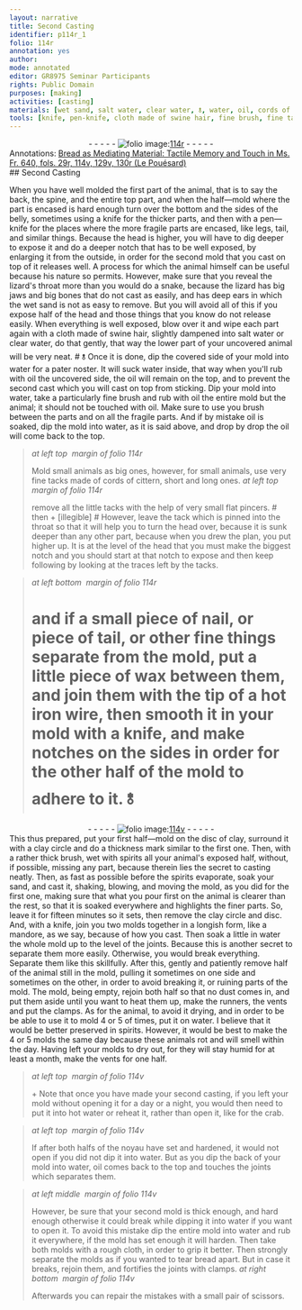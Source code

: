 ```yaml
---
layout: narrative
title: Second Casting
identifier: p114r_1
folio: 114r
annotation: yes
author:
mode: annotated
editor: GR8975 Seminar Participants
rights: Public Domain
purposes: [making]
activities: [casting]
materials: [wet sand, salt water, clear water, 🝋, water, oil, cords of cittern, wax, iron, clay, spirits, sand, dust, bread]
tools: [knife, pen-knife, cloth made of swine hair, fine brush, fine tacks, tacks, pincers, tack, iron wire, thick brush, runners, vents, clamps, rough cloth, scissors]
---
```


 <div class="folio" align="center">- - - - - <a href="http://gallica.bnf.fr/ark:/12148/btv1b10500001g/f233.image" target="_blank"><img src="https://cu-mkp.github.io/GR8975-edition/assets/photo-icon.png" alt="folio image: " style="display:inline-block; margin-bottom:-3px;"/>114r</a> - - - - - </div> <div class="annotation" align="left">Annotations:
<a href="https://drive.google.com/drive/folders/0BwJi-u8sfkVDLU9qZ0xaSUxRU00" target="_blank">Bread as Mediating Material: Tactile Memory and Touch in Ms. Fr. 640, fols. 29r, 114v, 129v, 130r (Le Pouésard)</a>
 </div>  
## Second Casting

 
<span class="activity"></span>When you have well molded the first part of the <span class="animal">animal</span>, that is to say the back, the spine, and the entire top part, and when the half—mold where the part is encased is hard enough <span class="figure"></span> turn over the bottom and the sides of the belly, sometimes using a <span class="tool">knife</span> for the thicker parts, and then with a <span class="tool">pen—knife</span> for the places where the more fragile parts are encased, like legs, tail, and similar things. Because the head is higher, you will have to dig deeper to expose it and do a deeper notch that has to be well exposed, by enlarging it from the outside, in order for the second mold that you cast on top of it releases well. A process for which the <span class="animal">animal</span> himself can be useful because his nature so permits. However, make sure that you reveal the <span class="animal">lizard's</span> throat more than you would do a <span class="animal">snake</span>, because the <span class="animal">lizard</span> has big jaws and big bones that do not cast as easily, and has deep ears in which the <span class="material">wet sand</span> is not as easy to remove. But you will avoid all of this if you expose half of the head and those things that you know do not release easily. When everything is well exposed, blow over it and wipe each part again with a <span class="tool">cloth made of swine hair</span>, slightly dampened into <span class="material">salt water</span> or <span class="material">clear water</span>, do that gently, that way the lower part of your uncovered <span class="animal">animal</span> will be very neat. # <span class="material">🝋</span> Once it is done, dip the covered side of your mold into <span class="material">water</span> for a <span class="foreign">pater noster</span>. It will suck <span class="material">water</span> inside, that way when you'll rub with <span class="material">oil</span> the uncovered side, the <span class="material">oil</span> will remain on the top, and to prevent the second cast which you will cast on top from sticking. Dip your mold into <span class="material">water</span>, take a particularly <span class="tool">fine brush</span> and rub with <span class="material">oil</span> the entire mold but the <span class="animal">animal</span>; it should not be touched with <span class="material">oil</span>. Make sure to use you brush between the parts and on all the fragile parts. And if by mistake <span class="material">oil</span> is soaked, dip the mold into <span class="material">water</span>, as it is said above, and drop by drop the <span class="material">oil</span> will come back to the top.
 
> *at left top  margin of folio 114r*
> 
> Mold small <span class="animal">animals</span> as big ones, however, for small animals, use very <span class="tool">fine tacks</span> made of <span class="material">cords of cittern</span>, short and long ones.
 <span class="figure"></span> 
> *at left top  margin of folio 114r*
> 
> remove all the little <span class="tool">tacks</span> with the help of very small flat <span class="tool">pincers</span>. # then \+ [illegible] # However, leave the <span class="tool">tack</span> which is pinned into the throat so that it will help you to turn the head over, because it is sunk deeper than any other part, because when you drew the plan, you put higher up. It is at the level of the head that you must make the biggest notch and you should start at that notch to expose and then keep following by looking at the traces left by the <span class="tool">tacks</span>.
 
> *at left bottom  margin of folio 114r*
> 
> # and if a small piece of nail, or piece of tail, or other fine things separate from the mold, put a little piece of <span class="material">wax</span> between them, and join them with the tip of a hot <span class="tool"><span class="material">iron</span> wire</span>, then smooth it in your mold with a <span class="tool">knife</span>, and make notches on the sides in order for the other half of the mold to adhere to it. <span class="material">🝋</span> 
 <span class="figure"></span> <div class="folio" align="center">- - - - - <a href="http://gallica.bnf.fr/ark:/12148/btv1b10500001g/f234.image" target="_blank"><img src="https://cu-mkp.github.io/GR8975-edition/assets/photo-icon.png" alt="folio image: " style="display:inline-block; margin-bottom:-3px;"/>114v</a> - - - - - </div> 
This thus prepared, put your first half—mold on the disc of <span class="material">clay</span>, surround it with a <span class="material">clay</span> circle and do a thickness mark similar to the first one. Then, with a rather <span class="tool">thick brush</span>, wet with <span class="material">spirits</span> all your <span class="animal">animal's</span> exposed half, without, if possible, missing any part, because therein lies the secret to casting neatly. Then, as fast as possible before the <span class="material">spirits</span> evaporate, soak your <span class="material">sand</span>, and cast it, shaking, blowing, and moving the mold, as you did for the first one, making sure that what you pour first on the <span class="animal">animal</span> is clearer than the rest, so that it is soaked everywhere and highlights the finer parts. So, leave it for fifteen <span class="unit">minutes</span> so it sets, then remove the <span class="material">clay</span> circle and disc. And, with a <span class="tool">knife</span>, join you two molds together in a longish form, like a mandore, as we say, because of how you cast. Then soak a little in <span class="material">water</span> the whole mold up to the level of the joints. Because this is another secret to separate them more easily. Otherwise, you would break everything. Separate them like this skillfully. After this, gently and patiently remove half of the <span class="animal">animal</span> still in the mold, pulling it sometimes on one side and sometimes on the other, in order to avoid breaking it, or ruining parts of the mold. The mold, being empty, rejoin both half so that no <span class="material">dust</span> comes in, and put them aside until you want to heat them up, make the <span class="tool">runners</span>, the <span class="tool">vents</span> and put the <span class="tool">clamps</span>. As for the <span class="animal">animal</span>, to avoid it drying, and in order to be be able to use it to mold 4 or 5 of times, put it on <span class="material">water</span>. I believe that it would be better preserved in <span class="material">spirits</span>. However, it would be best to make the 4 or 5 molds the same day because these <span class="animal">animals</span> rot and will smell within the <span class="unit">day</span>. Having left your molds to dry out, for they will stay humid for at least a <span class="unit">month</span>, make the vents for one half.
 <span class="figure"></span> 
> *at left top  margin of folio 114v*
> 
> \+ Note that once you have made your second casting, if you left your mold without opening it for a <span class="unit">day</span> or a <span class="unit">night</span>, you would then need to put it into hot <span class="material">water</span> or reheat it, rather than open it, like for the <span class="animal">crab</span>.
 
> *at left top  margin of folio 114v*
> 
> If after both halfs of the <span class="foreign">noyau</span> have set and hardened, it would not open if you did not dip it into <span class="material">water</span>. But as you dip the back of your mold into <span class="material">water</span>, <span class="material">oil</span> comes back to the top and touches the joints which separates them.
 
> *at left middle  margin of folio 114v*
> 
> However, be sure that your second mold is thick enough, and hard enough otherwise it could break while dipping it into <span class="material">water</span> if you want to open it. To avoid this mistake dip the entire mold into <span class="material">water</span> and rub it everywhere, if the mold has set enough it will harden. Then take both molds with a <span class="tool">rough cloth</span>, in order to grip it better. Then strongly separate the molds as if you wanted to tear <span class="material">bread</span> apart. But in case it breaks, rejoin them, and fortifies the joints with <span class="tool">clamps</span>.
 <span class="figure"></span> <span class="figure"></span> 
> *at right bottom  margin of folio 114v*
> 
> Afterwards you can repair the mistakes with a small pair of <span class="tool">scissors</span>.
 